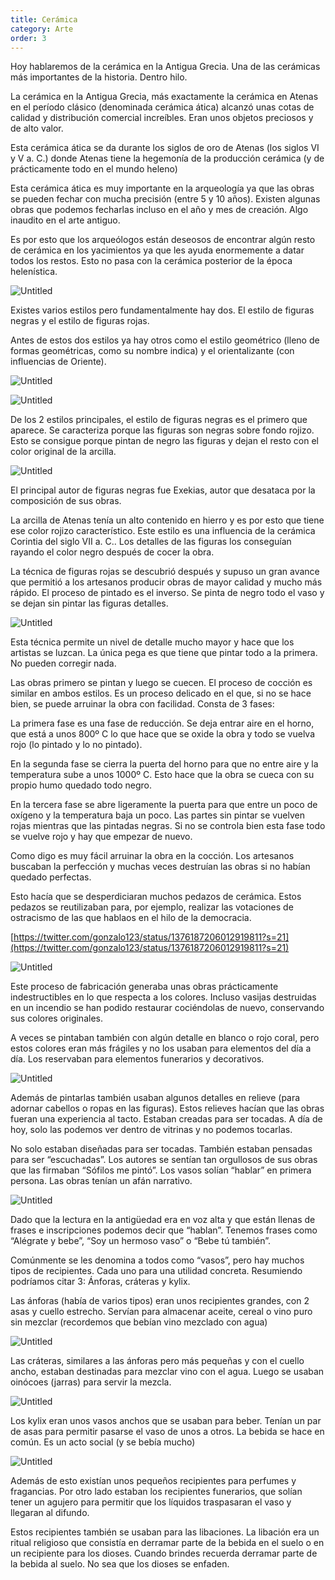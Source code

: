 ```yaml
---
title: Cerámica
category: Arte
order: 3
---
```


Hoy hablaremos de la cerámica en la Antigua Grecia. Una de las cerámicas más importantes de la historia. Dentro hilo.

La cerámica en la Antigua Grecia, más exactamente la cerámica en Atenas en el período clásico (denominada cerámica ática) alcanzó unas cotas de calidad y distribución comercial increíbles. Eran unos objetos preciosos y de alto valor.

Esta cerámica ática se da durante los siglos de oro de Atenas (los siglos VI y V a. C.) donde Atenas tiene la hegemonía de la producción cerámica (y de prácticamente todo en el mundo heleno)

Esta cerámica ática es muy importante en la arqueología ya que las obras se pueden fechar con mucha precisión (entre 5 y 10 años). Existen algunas obras que podemos fecharlas incluso en el año y mes de creación. Algo inaudito en el arte antiguo.

Es por esto que los arqueólogos están deseosos de encontrar algún resto de cerámica en los yacimientos ya que les ayuda enormemente a datar todos los restos. Esto no pasa con la cerámica posterior de la época helenística.

![Untitled]({{site.baseurl}}/images/Ceramica%20f3abd4f996fb454998f9fb5a18cfa1e7/Vaso_Francois__Comentario_y_analisis_.png)

Existes varios estilos pero fundamentalmente hay dos. El estilo de figuras negras y el estilo de figuras rojas.

Antes de estos dos estilos ya hay otros como el estilo geométrico (lleno de formas geométricas, como su nombre indica) y el orientalizante (con influencias de Oriente).

![Untitled]({{site.baseurl}}/images/Ceramica%20f3abd4f996fb454998f9fb5a18cfa1e7/Cursor_y_Jug_740_BC_Staatliche_Antikensammlungen_-_Ceramica_griega_-_Wikipedia__la_enciclopedia_libre.png)

![Untitled]({{site.baseurl}}/images/Ceramica%20f3abd4f996fb454998f9fb5a18cfa1e7/Periodo_orientalizante_del_Arte_Griego.png)

De los 2 estilos principales, el estilo de figuras negras es el primero que aparece. Se caracteriza porque las figuras son negras sobre fondo rojizo. Esto se consigue porque pintan de negro las figuras y dejan el resto con el color original de la arcilla.

![Untitled]({{site.baseurl}}/images/Ceramica%20f3abd4f996fb454998f9fb5a18cfa1e7/forma_es_vacio__vacio_es_forma__Ceramica_Griega.png)

El principal autor de figuras negras fue Exekias, autor que desataca por la composición de sus obras.

La arcilla de Atenas tenía un alto contenido en hierro y es por esto que tiene ese color rojizo característico. Este estilo es una influencia de la cerámica Corintia del siglo VII a. C.. Los detalles de las figuras los conseguían rayando el color negro después de cocer la obra.

La técnica de figuras rojas se descubrió después y supuso un gran avance que permitió a los artesanos producir obras de mayor calidad y mucho más rápido. El proceso de pintado es el inverso. Se pinta de negro todo el vaso y se dejan sin pintar las figuras detalles.

![Untitled]({{site.baseurl}}/images/Ceramica%20f3abd4f996fb454998f9fb5a18cfa1e7/por-que-los-griegos-pintaban-gente-roja-en-vasijas-negras-una-respuesta-inesperada_jpg__557418_.png)

Esta técnica permite un nivel de detalle mucho mayor y hace que los artistas se luzcan. La única  pega es que tiene que pintar todo a la primera. No pueden corregir nada.

Las obras primero se pintan y luego se cuecen. El proceso de cocción es similar en ambos estilos. Es un proceso delicado en el que, si no se hace bien, se puede arruinar la obra con facilidad. Consta de 3 fases:

La primera fase es una fase de reducción. Se deja entrar aire en el horno, que está a unos 800º C lo que hace que se oxide la obra y todo se vuelva rojo (lo pintado y lo no pintado).

En la segunda fase se cierra la puerta del horno para que no entre aire y la temperatura sube a unos 1000º C. Esto hace que la obra se cueca con su propio humo quedado todo negro.

En la tercera fase se abre ligeramente la puerta para que entre un poco de oxígeno y la temperatura baja un poco. Las partes sin pintar se vuelven rojas mientras que las pintadas negras. Si no se controla bien esta fase todo se vuelve rojo y hay que empezar de nuevo.

Como digo es muy fácil arruinar la obra en la cocción. Los artesanos buscaban la perfección y muchas veces destruían las obras si no habían quedado perfectas.

Esto hacía que se desperdiciaran muchos pedazos de cerámica. Estos pedazos se reutilizaban para, por ejemplo, realizar las votaciones de ostracismo de las que hablaos en el hilo de la democracia.

[https://twitter.com/gonzalo123/status/1376187206012919811?s=21](https://twitter.com/gonzalo123/status/1376187206012919811?s=21)

![Untitled]({{site.baseurl}}/images/Ceramica%20f3abd4f996fb454998f9fb5a18cfa1e7/El_ostracismo__la_practica_del_destierro_en_la_antigua_Grecia.png)

Este proceso de fabricación generaba unas obras prácticamente indestructibles en lo que respecta a los colores. Incluso vasijas destruidas en un incendio se han podido restaurar cociéndolas de nuevo, conservando sus colores originales.

A veces se pintaban también con algún detalle en blanco o rojo coral, pero estos colores eran más frágiles y no los usaban para elementos del día a día. Los reservaban para elementos funerarios y decorativos.

![Untitled]({{site.baseurl}}/images/Ceramica%20f3abd4f996fb454998f9fb5a18cfa1e7/ceramica_figuras_negras_-_Buscar_con_Google.png)

Además de pintarlas también usaban algunos detalles en relieve (para adornar cabellos o ropas en las figuras). Estos relieves hacían que las obras fueran una experiencia al tacto. Estaban creadas para ser tocadas. A día de hoy, solo las podemos ver dentro de vitrinas y no podemos tocarlas.

No solo estaban diseñadas para ser tocadas. También estaban pensadas para ser “escuchadas”. Los autores se sentían tan orgullosos de sus obras que las firmaban “Sófilos me pintó”. Los vasos solían “hablar” en primera persona. Las obras tenían un afán narrativo.

![Untitled]({{site.baseurl}}/images/Ceramica%20f3abd4f996fb454998f9fb5a18cfa1e7/Sophilos_me_grafsen_inscription_Lebes_BM_1971_11-1_1_-_Sofilos_-_Wikipedia__la_enciclopedia_libre.png)

Dado que la lectura en la antigüedad era en voz alta y que están llenas de frases e inscripciones podemos decir que “hablan”.  Tenemos frases como “Alégrate y bebe”, “Soy un hermoso vaso” o “Bebe tú también”.

Comúnmente se les denomina a todos como “vasos”, pero hay muchos tipos de recipientes. Cada uno para una utilidad concreta. Resumiendo podríamos citar 3: Ánforas, cráteras y kylix.

Las ánforas (había de varios tipos) eran unos recipientes grandes, con 2 asas y cuello estrecho. Servían para almacenar aceite, cereal o vino puro sin mezclar (recordemos que bebían vino mezclado con agua)

![Untitled]({{site.baseurl}}/images/Ceramica%20f3abd4f996fb454998f9fb5a18cfa1e7/anfora_atica_-_Buscar_con_Google.png)

Las cráteras, similares a las ánforas pero más pequeñas y con el cuello ancho, estaban destinadas para mezclar vino con el agua. Luego se usaban oinócoes (jarras) para servir la mezcla. 

![Untitled]({{site.baseurl}}/images/Ceramica%20f3abd4f996fb454998f9fb5a18cfa1e7/GRC08516_jpg__710720_.png)

Los kylix eran unos vasos anchos que se usaban para beber. Tenían un par de asas para permitir pasarse el vaso de unos a otros. La bebida se hace en común. Es un acto social (y se bebía mucho)

![Untitled]({{site.baseurl}}/images/Ceramica%20f3abd4f996fb454998f9fb5a18cfa1e7/5ee4edad8900d_01_jpg__800600_.png)

Además de esto existían unos pequeños recipientes para perfumes y fragancias. Por otro lado estaban los recipientes funerarios, que solían tener un agujero para permitir que los líquidos traspasaran el vaso y llegaran al difundo.

Estos recipientes también se usaban para las libaciones. La libación era un ritual religioso que consistía en derramar parte de la bebida en el suelo o en un recipiente para los dioses. Cuando brindes recuerda derramar parte de la bebida al suelo. No sea que los dioses se enfaden.
